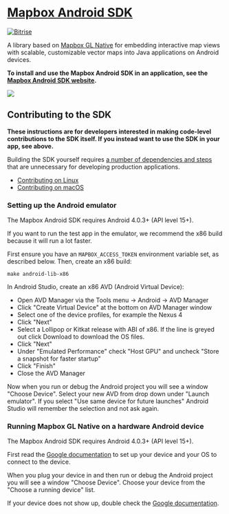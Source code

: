 # [Mapbox Android SDK](https://www.mapbox.com/android-sdk/)

[![Bitrise](https://www.bitrise.io/app/79cdcbdc42de4303.svg?token=_InPF8bII6W7J6kFr-L8QQ&branch=master)](https://www.bitrise.io/app/79cdcbdc42de4303)

A library based on [Mapbox GL Native](../../README.md) for embedding interactive map views with scalable, customizable vector maps into Java applications on Android devices.

**To install and use the Mapbox Android SDK in an application, see the [Mapbox Android SDK website](https://www.mapbox.com/android-sdk/).**

[![](https://www.mapbox.com/android-sdk/images/splash.jpg)](https://www.mapbox.com/android-sdk/)

## Contributing to the SDK

**These instructions are for developers interested in making code-level contributions to the SDK itself. If you instead want to use the SDK in your app, see above.**

Building the SDK yourself requires [a number of dependencies and steps](../../INSTALL.md) that are unnecessary for developing production applications.

* [Contributing on Linux](CONTRIBUTING_LINUX.md)
* [Contributing on macOS](CONTRIBUTING_MACOS.md)

### Setting up the Android emulator

The Mapbox Android SDK requires Android 4.0.3+ (API level 15+).

If you want to run the test app in the emulator, we recommend the x86 build because it will run a lot faster.

First ensure you have an `MAPBOX_ACCESS_TOKEN` environment variable set, as described below. Then, create an x86 build:

    make android-lib-x86

In Android Studio, create an x86 AVD (Android Virtual Device):

- Open AVD Manager via the Tools menu -> Android -> AVD Manager
- Click "Create Virtual Device" at the bottom on AVD Manager window
- Select one of the device profiles, for example the Nexus 4
- Click "Next"
- Select a Lollipop or Kitkat release with ABI of x86. If the line is greyed out click Download to download the OS files.
- Click "Next"
- Under "Emulated Performance" check "Host GPU" and uncheck "Store a snapshot for faster startup"
- Click "Finish"
- Close the AVD Manager

Now when you run or debug the Android project you will see a window "Choose Device". Select your new AVD from drop down under "Launch emulator". If you select "Use same device for future launches" Android Studio will remember the selection and not ask again.

### Running Mapbox GL Native on a hardware Android device

The Mapbox Android SDK requires Android 4.0.3+ (API level 15+).

First read the [Google documentation](http://developer.android.com/tools/device.html) to set up your device and your OS to connect to the device.

When you plug your device in and then run or debug the Android project you will see a window "Choose Device". Choose your device from the "Choose a running device" list.

If your device does not show up, double check the [Google documentation](http://developer.android.com/tools/device.html).
